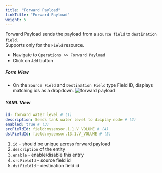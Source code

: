 ```yaml
---
title: "Forward Payload"
linkTitle: "Forward Payload"
weight: 5
---
```

Forward Payload sends the payload from a `source field` to `destination field`.<br>
Supports only for the `Field` resource.<br>

* Navigate to `Operations >> Forward Payload`
* Click on `Add` button

##### Form View
* On the `Source Field` and `Destination Field` type Field ID, displays matching ids as a dropdown.
  ![forward payload](/doc-images/forward_payload_add.png)

##### YAML View
```yaml
id: forward_water_level # (1)
description: Sends tank water level to display node # (2)
enabled: true # (3)
srcFieldId: field:mysensor.1.1.V_VOLUME # (4)
dstFieldId: field:mysensor.13.1.V_VOLUME # (5)
```
1. `id` - should be unique across forward payload
2. `description` of the entity
3. `enable` - enable/disable this entry
4. `srcFieldId` - source field id
5. `dstFieldId` - destination field id